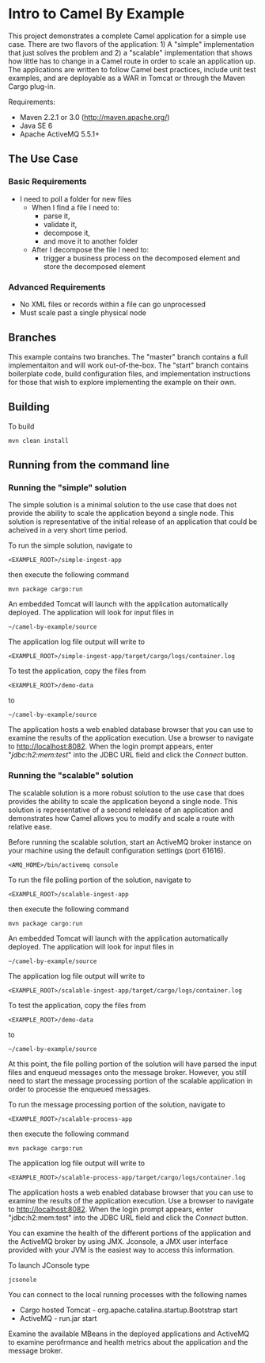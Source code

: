 Intro to Camel By Example
=============================

This project demonstrates a complete Camel application for a simple use case.  There are two flavors of the application: 1) A "simple" implementation that just solves the problem and 2) a "scalable" implementation that shows how little has to change in a Camel route in order to scale an application up.  The applications are written to follow Camel best practices, include unit test examples, and are deployable as a WAR in Tomcat or through the Maven Cargo plug-in.

Requirements:

* Maven 2.2.1 or 3.0 (http://maven.apache.org/)
* Java SE 6
* Apache ActiveMQ 5.5.1+

## The Use Case

### Basic Requirements

* I need to poll a folder for new files
    * When I find a file I need to:
        * parse it,
        * validate it,
        * decompose it,
        * and move it to another folder
    * After I decompose the file I need to:
        * trigger a business process on the decomposed element and store the decomposed element

### Advanced Requirements

* No XML files or records within a file can go unprocessed
* Must scale past a single physical node

## Branches

This example contains two branches.  The "master" branch contains a full implementaiton and will work out-of-the-box.  The "start" branch contains boilerplate code, build configuration files, and implementation instructions for those that wish to explore implementing the example on their own.

## Building

To build

    mvn clean install

## Running from the command line

### Running the "simple" solution

The simple solution is a minimal solution to the use case that does not provide the ability to scale the application beyond a single node.  This solution is representative of the initial release of an application that could be acheived in a very short time period.

To run the simple solution, navigate to

    <EXAMPLE_ROOT>/simple-ingest-app
    
then execute the following command

    mvn package cargo:run
    
An embedded Tomcat will launch with the application automatically deployed.  The application will look for input files in

    ~/camel-by-example/source
    
The application log file output will write to 

    <EXAMPLE_ROOT>/simple-ingest-app/target/cargo/logs/container.log
      
To test the application, copy the files from

    <EXAMPLE_ROOT>/demo-data
    
to

    ~/camel-by-example/source

The application hosts a web enabled database browser that you can use to examine the results of the application execution.  Use a browser to navigate to [http://localhost:8082](http://localhost:8082).  When the login prompt appears, enter "*jdbc:h2:mem:test*" into the JDBC URL field and click the *Connect* button.

### Running the "scalable" solution

The scalable solution is a more robust solution to the use case that does provides the ability to scale the application beyond a single node.  This solution is representative of a second relelease of an application and demonstrates how Camel allows you to modify and scale a route with relative ease.

Before running the scalable solution, start an ActiveMQ broker instance on your machine using the default configuration settings (port 61616).

    <AMQ_HOME>/bin/activemq console

To run the file polling portion of the solution, navigate to

    <EXAMPLE_ROOT>/scalable-ingest-app
    
then execute the following command

    mvn package cargo:run
    
An embedded Tomcat will launch with the application automatically deployed.  The application will look for input files in

    ~/camel-by-example/source
    
The application log file output will write to 

    <EXAMPLE_ROOT>/scalable-ingest-app/target/cargo/logs/container.log
      
To test the application, copy the files from

    <EXAMPLE_ROOT>/demo-data
    
to

    ~/camel-by-example/source
    
At this point, the file polling portion of the solution will have parsed the input files and enqueud messages onto the message broker.  However, you still need to start the message processing portion of the scalable application in order to processe the enqueued messages.

To run the message processing portion of the solution, navigate to

    <EXAMPLE_ROOT>/scalable-process-app
    
then execute the following command

    mvn package cargo:run
    
The application log file output will write to 

    <EXAMPLE_ROOT>/scalable-process-app/target/cargo/logs/container.log

The application hosts a web enabled database browser that you can use to examine the results of the application execution.  Use a browser to navigate to [http://localhost:8082](http://localhost:8082).  When the login prompt appears, enter "jdbc:h2:mem:test" into the JDBC URL field and click the *Connect* button.

You can examine the health of the different portions of the application and the ActiveMQ broker by using JMX.  Jconsole, a JMX user interface provided with your JVM is the easiest way to access this information.

To launch JConsole type

    jcsonole
    
You can connect to the local running processes with the following names

* Cargo hosted Tomcat - org.apache.catalina.startup.Bootstrap start
* ActiveMQ - run.jar start

Examine the available MBeans in the deployed applications and ActiveMQ to examine perofrmance and health metrics about the application and the message broker.
